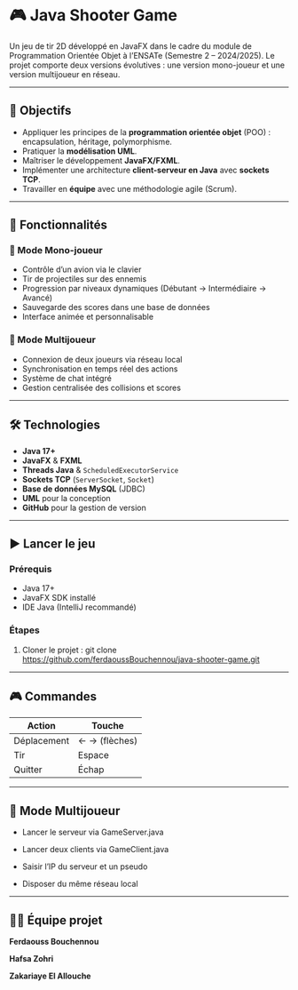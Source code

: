 # 🎮 Java Shooter Game

Un jeu de tir 2D développé en JavaFX dans le cadre du module de Programmation Orientée Objet à l’ENSATe (Semestre 2 – 2024/2025). Le projet comporte deux versions évolutives : une version mono-joueur et une version multijoueur en réseau.

---

## 🎯 Objectifs

- Appliquer les principes de la **programmation orientée objet** (POO) : encapsulation, héritage, polymorphisme.
- Pratiquer la **modélisation UML**.
- Maîtriser le développement **JavaFX/FXML**.
- Implémenter une architecture **client-serveur en Java** avec **sockets TCP**.
- Travailler en **équipe** avec une méthodologie agile (Scrum).

---

## 🚀 Fonctionnalités

### 🔹 Mode Mono-joueur

- Contrôle d’un avion via le clavier
- Tir de projectiles sur des ennemis
- Progression par niveaux dynamiques (Débutant → Intermédiaire → Avancé)
- Sauvegarde des scores dans une base de données
- Interface animée et personnalisable

### 🔸 Mode Multijoueur

- Connexion de deux joueurs via réseau local
- Synchronisation en temps réel des actions
- Système de chat intégré
- Gestion centralisée des collisions et scores

---

## 🛠️ Technologies

- **Java 17+**
- **JavaFX** & **FXML**
- **Threads Java** & `ScheduledExecutorService`
- **Sockets TCP** (`ServerSocket`, `Socket`)
- **Base de données MySQL** (JDBC)
- **UML** pour la conception
- **GitHub** pour la gestion de version

---

## ▶️ Lancer le jeu

### Prérequis

- Java 17+
- JavaFX SDK installé
- IDE Java (IntelliJ recommandé)

### Étapes

1. Cloner le projet :
   git clone https://github.com/ferdaoussBouchennou/java-shooter-game.git

---

## 🎮 Commandes

| Action      | Touche        |
| ----------- | ------------- |
| Déplacement | ← → (flèches) |
| Tir         | Espace        |
| Quitter     | Échap         |

---

## 📡 Mode Multijoueur
- Lancer le serveur via GameServer.java

- Lancer deux clients via GameClient.java

- Saisir l’IP du serveur et un pseudo

- Disposer du même réseau local

---

## 🧑‍💻 Équipe projet

**Ferdaouss Bouchennou**

**Hafsa Zohri** 

**Zakariaye El Allouche** 
          

